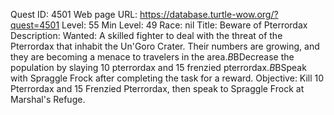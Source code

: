 Quest ID: 4501
Web page URL: https://database.turtle-wow.org/?quest=4501
Level: 55
Min Level: 49
Race: nil
Title: Beware of Pterrordax
Description: Wanted: A skilled fighter to deal with the threat of the Pterrordax that inhabit the Un'Goro Crater. Their numbers are growing, and they are becoming a menace to travelers in the area.$B$BDecrease the population by slaying 10 pterrordax and 15 frenzied pterrordax.$B$BSpeak with Spraggle Frock after completing the task for a reward.
Objective: Kill 10 Pterrordax and 15 Frenzied Pterrordax, then speak to Spraggle Frock at Marshal's Refuge.
